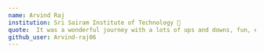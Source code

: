 ```yaml
---
name: Arvind Raj
institution: Sri Sairam Institute of Technology 🚩 
quote:  It was a wonderful journey with a lots of ups and downs, fun, etc. I'm thankful to all those wonderful memories
github_user: Arvind-raj06
---
```

